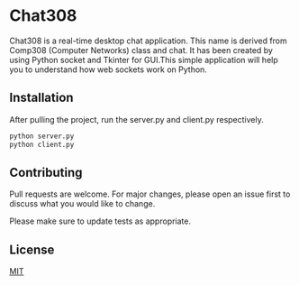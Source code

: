 # Chat308

Chat308 is a real-time desktop chat application. This name is derived from Comp308 (Computer Networks) class and chat. It has been created by using Python socket and Tkinter for GUI.This simple application will help you to understand how web sockets work on Python.

## Installation

After pulling the project, run the server.py and client.py respectively.

```bash
python server.py 
python client.py
```



## Contributing

Pull requests are welcome. For major changes, please open an issue first
to discuss what you would like to change.

Please make sure to update tests as appropriate.

## License

[MIT](https://choosealicense.com/licenses/mit/)
